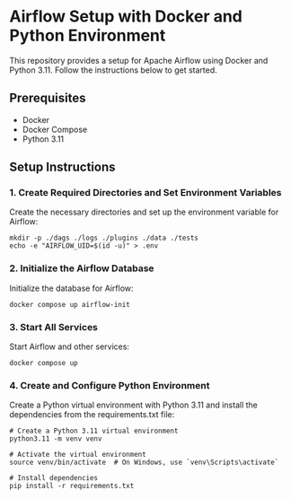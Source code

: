 # Airflow Setup with Docker and Python Environment

This repository provides a setup for Apache Airflow using Docker and Python 3.11. Follow the instructions below to get started.

## Prerequisites

- Docker
- Docker Compose
- Python 3.11

## Setup Instructions

### 1. Create Required Directories and Set Environment Variables

Create the necessary directories and set up the environment variable for Airflow:


```
mkdir -p ./dags ./logs ./plugins ./data ./tests
echo -e "AIRFLOW_UID=$(id -u)" > .env
```

### 2. Initialize the Airflow Database

Initialize the database for Airflow:


```
docker compose up airflow-init
```

### 3. Start All Services

Start Airflow and other services:


```
docker compose up
```

### 4. Create and Configure Python Environment

Create a Python virtual environment with Python 3.11 and install the dependencies from the requirements.txt file:

```
# Create a Python 3.11 virtual environment
python3.11 -m venv venv

# Activate the virtual environment
source venv/bin/activate  # On Windows, use `venv\Scripts\activate`

# Install dependencies
pip install -r requirements.txt

```



